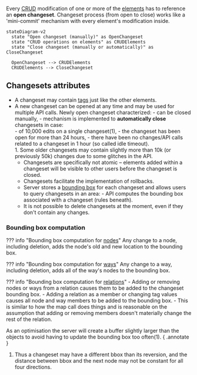 Every [CRUD](elements.md#operations-on-the-osm-elements) modification of one or more of the [elements](elements.md) has to reference an **open changeset**. Changeset process (from open to close) works like a 'mini-commit' mechanism with every element's modification inside.

``` mermaid
stateDiagram-v2
  state "Open changeset (manually)" as OpenChangeset
  state "CRUD operations on elements" as CRUDElements
  state "Close changeset (manually or automatically)" as CloseChangeset

  OpenChangeset --> CRUDElements
  CRUDElements --> CloseChangeset
```

## Changesets attributes

- A changeset may contain [tags](tags.md) just like the other elements.
- A new changeset can be opened at any time and may be used for multiple API calls. Newly open changeset characterized:
      - can be closed manually,
      - mechanism is implemented to **automatically close** changesets in case:
          <div class="annotate" markdown>
          - of 10,000 edits on a single changeset(1),
          - the changeset has been open for more than 24 hours,
          - there have been no changes/API calls related to a changeset in 1 hour (so called idle timeout).
            </div>
            1. Some older changesets may contain slightly more than 10k (or previously 50k) changes due to some glitches in the API.
    - Changesets are specifically not atomic – elements added within a changeset will be visible to other users before the changeset is closed.
    - Changesets facilitate the implementation of rollbacks.
    - Server stores a [bounding box](bounding_box.md) for each changeset and allows users to query changesets in an area:
          - API computes the bounding box associated with a changeset (rules beneath).
    - It is not possible to delete changesets at the moment, even if they don't contain any changes.

### Bounding box computation

??? info "Bounding box computation for [nodes](elements.md#elements-description)"
    Any change to a node, including deletion, adds the node's old and new location to the bounding box.

??? info "Bounding box computation for [ways](elements.md#elements-description)"
    Any change to a way, including deletion, adds all of the way's nodes to the bounding box.

??? info "Bounding box computation for [relations](elements.md#elements-description)"
    - Adding or removing nodes or ways from a relation causes them to be added to the changeset bounding box.
    - Adding a relation as a member or changing tag values causes all node and way members to be added to the bounding box.
    - This is similar to how the map call does things and is reasonable on the assumption that adding or removing members doesn't materially change the rest of the relation.

As an optimisation the server will create a buffer slightly larger than the objects to avoid having to update the bounding box too often(1).
{ .annotate }

1. Thus a changeset may have a different bbox than its reversion, and the distance between bbox and the next node may not be constant for all four directions.